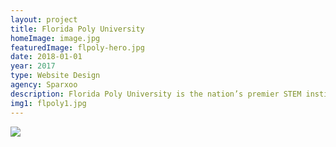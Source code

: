 ```yaml
---
layout: project
title: Florida Poly University
homeImage: image.jpg
featuredImage: flpoly-hero.jpg
date: 2018-01-01
year: 2017
type: Website Design
agency: Sparxoo
description: Florida Poly University is the nation’s premier STEM institution. We were tasked with setting the vision for the new website. The goal was to accurately represent the institution’s changing and dynamic culture. The new site was built to primarily attract prospective students and STEM fanatics. We purposefully created a system of modules that could be easily integrated throughout the site while adjusting to new content.
img1: flpoly1.jpg
---
```


<div class="col-xs-12 about-work-items__item">
  <img src="{{ site.baseurl}}/assets/images/{{ page.img1 }}">
</div>
